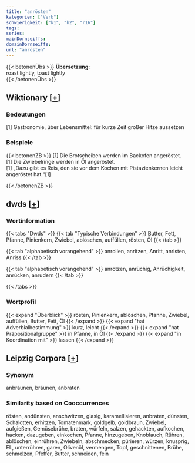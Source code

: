 ```yaml
---
title: "anrösten"
kategorien: ["Verb"]
schwierigkeit: ["k1", "h2", "r16"]
tags:
series:
mainDornseiffs:
domainDornseiffs:
url: "anrösten"
---
```


{{< betonenÜbs >}}
**Übersetzung:**  
roast lightly, toast lightly  
{{< /betonenÜbs >}}

## Wiktionary [[+](https://de.wiktionary.org/wiki/anrösten)]

### Bedeutungen
[1] Gastronomie, über Lebensmittel: für kurze Zeit großer Hitze aussetzen  

### Beispiele
{{< betonenZB >}}
[1] Die Brotscheiben werden im Backofen angeröstet.  
[1] Die Zwiebelringe werden in Öl angeröstet.  
[1] „Dazu gibt es Reis, den sie vor dem Kochen mit Pistazienkernen leicht angeröstet hat.“[1]  

{{< /betonenZB >}}


## dwds [[+](https://www.dwds.de/wb/anrösten)]

### Wortinformation
{{< tabs "Dwds" >}}
{{< tab "Typische Verbindungen" >}}
Butter, Fett, Pfanne, Pinienkern, Zwiebel, ablöschen, auffüllen, rösten, Öl
{{< /tab >}}

{{< tab "alphabetisch vorangehend" >}}
anrollen, anritzen, Anritt, anristen, Anriss
{{< /tab >}}

{{< tab "alphabetisch vorangehend" >}}
anrotzen, anrüchig, Anrüchigkeit, anrücken, anrudern
{{< /tab >}}

{{< /tabs >}}

### Wortprofil
{{< expand "Überblick" >}} rösten, Pinienkern, ablöschen, Pfanne, Zwiebel, auffüllen, Butter, Fett, Öl {{< /expand >}}
{{< expand "hat Adverbialbestimmung" >}} kurz, leicht {{< /expand >}}
{{< expand "hat Präpositionalgruppe" >}} in Pfanne, in Öl {{< /expand >}}
{{< expand "in Koordination mit" >}} lassen {{< /expand >}}

## Leipzig Corpora [[+](https://corpora.uni-leipzig.de/en/res?word=anrösten&corpusId=deu_newscrawl-public_2018)]


### Synonym
anbräunen, bräunen, anbraten


### Similarity based on Cooccurrences
rösten, andünsten, anschwitzen, glasig, karamellisieren, anbraten, dünsten, Schalotten, erhitzen, Tomatenmark, goldgelb, goldbraun, Zwiebel, aufgießen, Gemüsebrühe, braten, würfeln, salzen, gehackten, aufkochen, hacken, dazugeben, einkochen, Pfanne, hinzugeben, Knoblauch, Rühren, ablöschen, einrühren, Zwiebeln, abschmecken, pürieren, würzen, knusprig, EL, unterrühren, garen, Olivenöl, vermengen, Topf, geschnittenen, Brühe, schmelzen, Pfeffer, Butter, schneiden, fein

